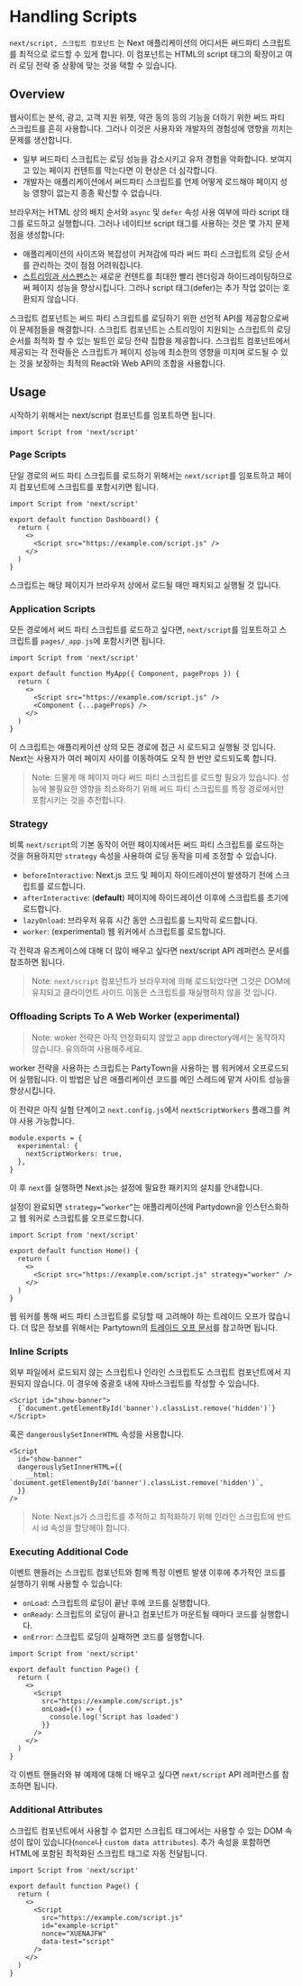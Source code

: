 # Handling Scripts

`next/script, 스크립트 컴포넌트` 는 Next 애플리케이션의 어디서든 써드파티 스크립트를 최적으로 로드할 수 있게 합니다. 이 컴포넌트는 HTML의 script 태그의 확장이고 여러 로딩 전략 중 상황에 맞는 것을 택할 수 있습니다.

## Overview

웹사이트는 분석, 광고, 고객 지원 위젯, 약관 동의 등의 기능을 더하기 위한 써드 파티 스크립트를 흔히 사용합니다. 그러나 이것은 사용자와 개발자의 경험성에 영향을 끼치는 문제를 생산합니다.

- 일부 써드파티 스크립트는 로딩 성능을 감소시키고 유저 경험을 악화합니다. 보여지고 있는 페이지 컨텐트를 막는다면 이 현상은 더 심각합니다.
- 개발자는 애플리케이션에서 써드파티 스크립트를  언제 어떻게  로드해야 페이지 성능 영향이 없는지 종종 확신할 수 없습니다.

브라우저는 HTML 상의 배치 순서와 `async` 및 `defer` 속성 사용 여부에 따라 script 태그를 로드하고 실행합니다. 그러나 네이티브 script 태그를 사용하는 것은 몇 가지 문제점을 생성합니다:

- 애플리케이션의 사이즈와 복잡성이 커져감에 따라 써드 파티 스크립트의 로딩 순서를 관리하는 것이 점점 어려워집니다.
- [스트리밍과 서스펜스](https://beta.nextjs.org/docs/data-fetching/streaming-and-suspense)는 새로운 컨텐트를 최대한 빨리 렌더링과 하이드레이팅하므로써 페이지 성능을 향상시킵니다. 그러나 script 태그(defer)는 추가 작업 없이는 호환되지 않습니다.

스크립트 컴포넌트는 써드 파티 스크립트를 로딩하기 위한 선언적 API를 제공함으로써 이 문제점들을 해결합니다. 스크립트 컴포넌트는 스트리밍이 지원되는 스크립트의 로딩 순서를 최적화 할 수 있는 빌트인 로딩 전략 집합을 제공합니다. 스크립트 컴포넌트에서 제공되는 각 전략들은 스크립트가 페이지 성능에 최소한의 영향을 미치며 로드될 수 있는 것을 보장하는 최적의 React와 Web API의 조합을 사용합니다.

## Usage

시작하기 위해서는 next/script 컴포넌트를 임포트하면 됩니다.

```tsx
import Script from 'next/script'
```

### Page Scripts

단일 경로의 써드 파티 스크립트를 로드하기 위해서는 `next/script`를 임포트하고 페이지 컴포넌트에 스크립트를 포함시키면 됩니다.

```tsx
import Script from 'next/script'

export default function Dashboard() {
  return (
    <>
      <Script src="https://example.com/script.js" />
    </>
  )
}
```

스크립트는 해당 페이지가 브라우저 상에서 로드될 때만 패치되고 실행될 것 입니다.

### Application Scripts

모든 경로에서 써드 파티 스크립트를 로드하고 싶다면, `next/script`를 임포트하고 스크립트를 `pages/_app.js`에 포함시키면 됩니다.

```tsx
import Script from 'next/script'

export default function MyApp({ Component, pageProps }) {
  return (
    <>
      <Script src="https://example.com/script.js" />
      <Component {...pageProps} />
    </>
  )
}
```

이 스크립트는 애플리케이션 상의 모든 경로에 접근 시 로드되고 실행될 것 입니다. Next는 사용자가 여러 페이지 사이를 이동하여도 오직 한 번만 로드되도록 합니다.

> Note: 드물게 매 페이지 마다 써드 파티 스크립트를 로드할 필요가 있습니다. 성능에 불필요한 영향을 최소화하기 위해 써드 파티 스크립트를 특정 경로에서만 포함시키는 것을 추천합니다.
>

### Strategy

비록 `next/script`의 기본 동작이 어떤 페이지에서든 써드 파티 스크립트를 로드하는 것을 허용하지만 `strategy` 속성을 사용하여 로딩 동작을 미세 조정할 수 있습니다.

- `beforeInteractive`: Next.js 코드 및 페이지 하이드레이션이 발생하기 전에 스크립트를 로드합니다.
- `afterInteractive`: (**default**) 페이지에 하이드레이션 이후에 스크립트를 초기에 로드합니다.
- `lazyOnload`: 브라우저 유휴 시간 동안 스크립트를 느지막히 로드합니다.
- `worker`: (experimental) 웹 워커에서 스크립트를 로드합니다.

각 전략과 유즈케이스에 대해 더 많이 배우고 싶다면  next/script API 레퍼런스 문서를 참조하면 됩니다.

> Note: `next/script` 컴포넌트가 브라우저에 의해 로드되었다면 그것은 DOM에 유지되고 클라이언트 사이드 이동은 스크립트를 재실행하지 않을 것 입니다.
>

### Offloading Scripts To A Web Worker (experimental)

> Note: woker 전략은 아직 안정화되지 않았고 app directory에서는 동작하지 않습니다. 유의하여 사용해주세요.
>

worker 전략을 사용하는 스크립트는 PartyTown을 사용하는 웹 워커에서 오프로드되어 실행됩니다. 이 방법은 남은 애플리케이션 코드를 메인 스레드에 맡겨 사이트 성능을 향상시킵니다.

이 전략은 아직 실험 단계이고 `next.config.js`에서 `nextScriptWorkers` 플래그를 켜야 사용 가능합니다.

```tsx
module.exports = {
  experimental: {
    nextScriptWorkers: true,
  },
}
```

이 후 `next`를 실행하면 Next.js는  설정에 필요한 패키지의 설치를 안내합니다.

설정이 완료되면 `strategy=”worker”`는 애플리케이션에 Partydown을 인스턴스화하고 웹 워커로 스크립트를 오프로드합니다.

```tsx
import Script from 'next/script'

export default function Home() {
  return (
    <>
      <Script src="https://example.com/script.js" strategy="worker" />
    </>
  )
}
```

웹 워커를 통해 써드 파티 스크립트를 로딩할 때 고려해야 하는 트레이드 오프가 많습니다. 더 많은 정보를 위해서는 Partytown의 [트레이드 오프 문서](https://partytown.builder.io/trade-offs)를 참고하면 됩니다.

### Inline Scripts

외부 파일에서 로드되지 않는 스크립트나 인라인 스크립트도 스크립트 컴포넌트에서 지원되지 않습니다. 이 경우에 중괄호 내에 자바스크립트를 작성할 수 있습니다.

```tsx
<Script id="show-banner">
  {`document.getElementById('banner').classList.remove('hidden')`}
</Script>
```

혹은 `dangerouslySetInnerHTML` 속성을 사용합니다.

```tsx
<Script
  id="show-banner"
  dangerouslySetInnerHTML={{
    __html: `document.getElementById('banner').classList.remove('hidden')`,
  }}
/>
```

> Note: Next.js가 스크립트를 추적하고 최적화하기 위해 인라인 스크립트에 반드시 id 속성을 할당헤야 합니다.
>

### Executing Additional Code

이벤트 핸들러는 스크립트 컴포넌트와 함께 특정 이벤트 발생 이후에 추가적인 코드를 실행하기 위해 사용할 수 있습니다:

- `onLoad`: 스크립트의 로딩이 끝난 후에 코드를 실행합니다.
- `onReady`: 스크립트의 로딩이 끝나고 컴포넌트가 마운트될 때마다 코드를 실행합니다.
- `onError`: 스크립트 로딩이 실패하면 코드를 실행합니다.

```tsx
import Script from 'next/script'

export default function Page() {
  return (
    <>
      <Script
        src="https://example.com/script.js"
        onLoad={() => {
          console.log('Script has loaded')
        }}
      />
    </>
  )
}
```

각 이벤트 핸들러와 뷰 예제에 대해 더 배우고 싶다면 `next/script` API 레퍼런스를 참조하면 됩니다.

### Additional Attributes

스크립트 컴포넌트에서 사용할 수 없지만 스크립트 태그에서는 사용할 수 있는 DOM 속성이 많이 있습니다(`nonce`나 `custom data attributes`). 추가 속성을 포함하면 HTML에 포함된 최적화된 스크립트 태그로 자동 전달됩니다.

```tsx
import Script from 'next/script'

export default function Page() {
  return (
    <>
      <Script
        src="https://example.com/script.js"
        id="example-script"
        nonce="XUENAJFW"
        data-test="script"
      />
    </>
  )
}
```